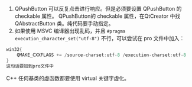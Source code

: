 1. QPushButton 可以反复点击进行响应。但是必须要设置 QPushButton 的 checkable 属性。
QPushButton的 checkable 属性，在QtCreator 中找 QAbstractButton 类。纯代码要手动指定。
2. 如果使用 MSVC 编译器出现乱码，并且 `#pragma execution_character_set("utf-8")` 不行，可以尝试在 pro 文件中加入：
```c++
win32{
    QMAKE_CXXFLAGS += /source-charset:utf-8 /execution-charset:utf-8
}
这句话要加到pro文件中
```
C++
任何基类的虚函数都要使用 virtual 关键字虚化。